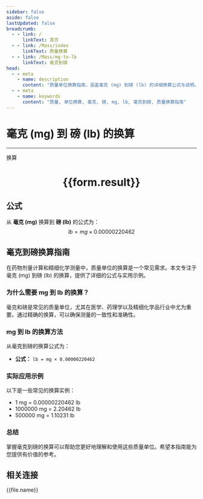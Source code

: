 ```yaml
---
sidebar: false
aside: false
lastUpdated: false
breadcrumb:
  - - link: /
      linkText: 首页
  - - link: /Mass/index
      linkText: 质量换算
  - - link: /Mass/mg-to-lb
      linkText: 毫克到磅
head:
  - - meta
    - name: description
      content: "质量单位换算指南，涵盖毫克 (mg) 到磅 (lb) 的详细换算公式与说明。"
  - - meta
    - name: keywords
      content: "质量, 单位换算, 毫克, 磅, mg, lb, 毫克到磅, 质量换算指南"
---
```

# 毫克 (mg) 到 磅 (lb) 的换算
---
<script setup>
import { onMounted, reactive, inject, ref } from 'vue'
import { NButton, NForm, NFormItem, NInput, NInputNumber, NSelect, NCard, useMessage,NGrid ,NGi } from 'naive-ui'
import { defineClientComponent } from 'vitepress'
import { Mass } from '../../files';

const convert = inject('convert')

const form = reactive({
  number: null,
  result: '',
})

const convertHandler = () => {
  if (form.number !== null && !isNaN(form.number)) {
    const convertedValue = parseFloat(form.number) * 0.00000220462
    form.result = `${form.number}mg = ${convertedValue.toFixed(9)}lb`
  } else {
    form.result = '请输入有效的数值。'
  }
}
</script>

<n-form size="large" :model="form">
  <n-form-item label="毫克 (mg)">
    <n-input-number v-model:value="form.number" placeholder="输入毫克" style="width: 100%" />
  </n-form-item>
  <n-form-item>
    <n-button type="info" @click="convertHandler" block>换算</n-button>
  </n-form-item>
</n-form>

<n-card  embedded :bordered="false" hoverable>
  <div  style="text-align:center">
    <h1>{{form.result}}</h1>
  </div>
</n-card>

## 公式

从 **毫克 (mg)** 换算到 **磅 (lb)** 的公式为：
$$ lb = mg \times 0.00000220462 $$

## 毫克到磅换算指南

在药物剂量计算和精细化学测量中，质量单位的换算是一个常见需求。本文专注于毫克 (mg) 到磅 (lb) 的换算，提供了详细的公式与实用示例。

### 为什么需要 mg 到 lb 的换算？

毫克和磅是常见的质量单位，尤其在医学、药理学以及精细化学品行业中尤为重要。通过精确的换算，可以确保测量的一致性和准确性。

### mg 到 lb 的换算方法

从毫克到磅的换算公式为：

- **公式：** `lb = mg × 0.00000220462`

### 实际应用示例

以下是一些常见的换算实例：

- 1 mg = 0.00000220462 lb
- 1000000 mg = 2.20462 lb
- 500000 mg = 1.10231 lb

### 总结

掌握毫克到磅的换算可以帮助您更好地理解和使用这些质量单位。希望本指南能为您提供有价值的参考。

## 相关连接
<n-grid x-gap="12" :cols="2">
  <n-gi v-for="(file, index) in Mass" :key="index">
    <n-button
      text
      tag="a"
      :href="file.path"
      type="info"
    >
      {{file.name}}
    </n-button>
  </n-gi>
</n-grid>